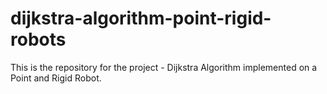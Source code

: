 # dijkstra-algorithm-point-rigid-robots
This is the repository for the project - Dijkstra Algorithm implemented on a Point and Rigid Robot.
